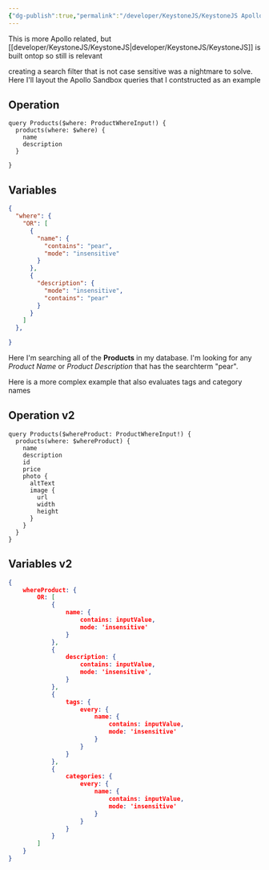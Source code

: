 ```yaml
---
{"dg-publish":true,"permalink":"/developer/KeystoneJS/KeystoneJS Apollo Filter Search/","noteIcon":""}
---
```


This is more Apollo related, but [[developer/KeystoneJS/KeystoneJS\|developer/KeystoneJS/KeystoneJS]] is built ontop so still is relevant 

creating a search filter that is not case sensitive was a nightmare to solve. Here I'll layout the Apollo Sandbox queries that I contstructed as an example

## Operation
```gql
query Products($where: ProductWhereInput!) {
  products(where: $where) {
    name
    description
  }

}
```

## Variables
```json
{
  "where": {
    "OR": [
      {
        "name": {
          "contains": "pear",
          "mode": "insensitive"
        }
      },
      {
        "description": {
          "mode": "insensitive",
          "contains": "pear"
        }
      }
    ]
  },

}
```

Here I'm searching all of the **Products** in my database. I'm looking for any *Product Name* or *Product Description* that has the searchterm "pear". 


Here is a more complex example that also evaluates tags and category names

## Operation v2
```gql
query Products($whereProduct: ProductWhereInput!) {
  products(where: $whereProduct) {
    name
    description
    id
    price
    photo {
      altText
      image {
        url
        width
        height
      }
    }
  }
}
```

## Variables v2
```json
{
	whereProduct: {
		OR: [
			{
				name: {
					contains: inputValue,
					mode: 'insensitive'
				}
			},
			{
				description: {
					contains: inputValue,
					mode: 'insensitive',
				}
			},
			{
				tags: {
					every: {
						name: {
							contains: inputValue,
							mode: 'insensitive'
						}
					}
				}
			},
			{
				categories: {
					every: {
						name: {
							contains: inputValue,
							mode: 'insensitive'
						}
					}
				}
			}
		]
	}
}
```